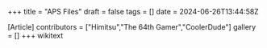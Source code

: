 +++
title = "APS Files"
draft = false
tags = []
date = 2024-06-26T13:44:58Z

[Article]
contributors = ["Himitsu","The 64th Gamer","CoolerDude"]
gallery = []
+++
wikitext